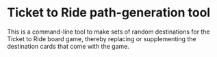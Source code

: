 # Ticket to Ride path-generation tool

This is a command-line tool to make sets of random destinations for the
Ticket to Ride board game, thereby replacing or supplementing the
destination cards that come with the game.
